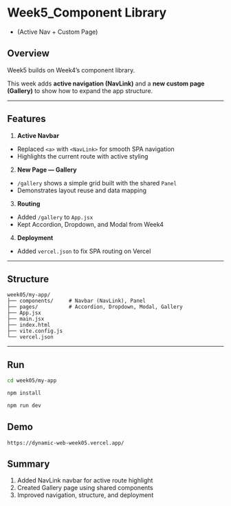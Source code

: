 # Week5_Component Library 
- (Active Nav + Custom Page)

## Overview
Week5 builds on Week4’s component library.  

This week adds **active navigation (NavLink)** and a **new custom page (Gallery)** to show how to expand the app structure.

---

## Features
1. **Active Navbar**
  - Replaced `<a>` with `<NavLink>` for smooth SPA navigation  
  - Highlights the current route with active styling  
2. **New Page — Gallery**
  - `/gallery` shows a simple grid built with the shared `Panel`  
  - Demonstrates layout reuse and data mapping  
3. **Routing**
  - Added `/gallery` to `App.jsx`  
  - Kept Accordion, Dropdown, and Modal from Week4  
4. **Deployment**
  - Added `vercel.json` to fix SPA routing on Vercel

---

## Structure
```text
week05/my-app/
├── components/     # Navbar (NavLink), Panel
├── pages/          # Accordion, Dropdown, Modal, Gallery
├── App.jsx
├── main.jsx
├── index.html
├── vite.config.js
└── vercel.json
```

---

## Run
```bash
cd week05/my-app
```

```bash
npm install
```

```bash
npm run dev
```

## Demo
```
https://dynamic-web-week05.vercel.app/
```


## Summary
1. Added NavLink navbar for active route highlight
2. Created Gallery page using shared components
3. Improved navigation, structure, and deployment